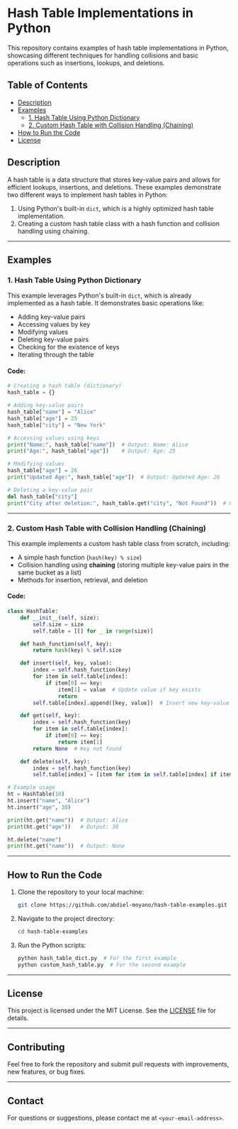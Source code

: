 # Hash Table Implementations in Python

This repository contains examples of hash table implementations in Python, showcasing different techniques for handling collisions and basic operations such as insertions, lookups, and deletions.

## Table of Contents
- [Description](#description)
- [Examples](#examples)
  - [1. Hash Table Using Python Dictionary](#1-hash-table-using-python-dictionary)
  - [2. Custom Hash Table with Collision Handling (Chaining)](#2-custom-hash-table-with-collision-handling-chaining)
- [How to Run the Code](#how-to-run-the-code)
- [License](#license)

## Description

A hash table is a data structure that stores key-value pairs and allows for efficient lookups, insertions, and deletions. These examples demonstrate two different ways to implement hash tables in Python:

1. Using Python's built-in `dict`, which is a highly optimized hash table implementation.
2. Creating a custom hash table class with a hash function and collision handling using chaining.

---

## Examples

### 1. Hash Table Using Python Dictionary

This example leverages Python's built-in `dict`, which is already implemented as a hash table. It demonstrates basic operations like:

- Adding key-value pairs
- Accessing values by key
- Modifying values
- Deleting key-value pairs
- Checking for the existence of keys
- Iterating through the table

#### Code:

```python
# Creating a hash table (dictionary)
hash_table = {}

# Adding key-value pairs
hash_table["name"] = "Alice"
hash_table["age"] = 25
hash_table["city"] = "New York"

# Accessing values using keys
print("Name:", hash_table["name"])  # Output: Name: Alice
print("Age:", hash_table["age"])    # Output: Age: 25

# Modifying values
hash_table["age"] = 26
print("Updated Age:", hash_table["age"])  # Output: Updated Age: 26

# Deleting a key-value pair
del hash_table["city"]
print("City after deletion:", hash_table.get("city", "Not Found"))  # Output: Not Found
```

---

### 2. Custom Hash Table with Collision Handling (Chaining)

This example implements a custom hash table class from scratch, including:

- A simple hash function (`hash(key) % size`)
- Collision handling using **chaining** (storing multiple key-value pairs in the same bucket as a list)
- Methods for insertion, retrieval, and deletion

#### Code:

```python
class HashTable:
    def __init__(self, size):
        self.size = size
        self.table = [[] for _ in range(size)]

    def hash_function(self, key):
        return hash(key) % self.size

    def insert(self, key, value):
        index = self.hash_function(key)
        for item in self.table[index]:
            if item[0] == key:
                item[1] = value  # Update value if key exists
                return
        self.table[index].append([key, value])  # Insert new key-value pair

    def get(self, key):
        index = self.hash_function(key)
        for item in self.table[index]:
            if item[0] == key:
                return item[1]
        return None  # Key not found

    def delete(self, key):
        index = self.hash_function(key)
        self.table[index] = [item for item in self.table[index] if item[0] != key]

# Example usage
ht = HashTable(10)
ht.insert("name", "Alice")
ht.insert("age", 30)

print(ht.get("name"))  # Output: Alice
print(ht.get("age"))   # Output: 30

ht.delete("name")
print(ht.get("name"))  # Output: None
```

---

## How to Run the Code

1. Clone the repository to your local machine:
   ```bash
   git clone https://github.com/abdiel-moyano/hash-table-examples.git
   ```
2. Navigate to the project directory:
   ```bash
   cd hash-table-examples
   ```
3. Run the Python scripts:
   ```bash
   python hash_table_dict.py  # For the first example
   python custom_hash_table.py  # For the second example
   ```

---

## License

This project is licensed under the MIT License. See the [LICENSE](LICENSE) file for details.

---

## Contributing

Feel free to fork the repository and submit pull requests with improvements, new features, or bug fixes.

---

## Contact

For questions or suggestions, please contact me at `<your-email-address>`.
